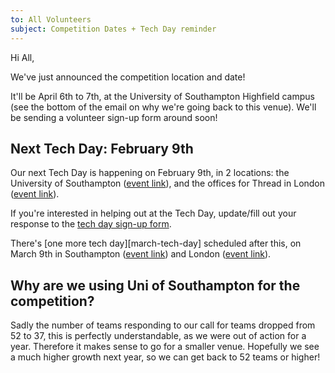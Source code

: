 ```yaml
---
to: All Volunteers
subject: Competition Dates + Tech Day reminder
---
```


Hi All,

We've just announced the competition location and date!

It'll be April 6th to 7th, at the University of Southampton Highfield campus (see the bottom of the email on why we're going back to this venue). We'll be sending a volunteer sign-up form around soon!

## Next Tech Day: February 9th

Our next Tech Day is happening on February 9th, in 2 locations: the University of Southampton ([event link][soton-february-tech-day]), and the offices for Thread in London ([event link][london-february-tech-day]).

If you're interested in helping out at the Tech Day, update/fill out your response to the [tech day sign-up form][tech-day-form].

There's [one more tech day][march-tech-day] scheduled after this, on March 9th in Southampton ([event link][soton-march-tech-day]) and London ([event link][london-march-tech-day]).

## Why are we using Uni of Southampton for the competition?

Sadly the number of teams responding to our call for teams dropped from 52 to 37, this is perfectly understandable, as we were out of action for a year. Therefore it makes sense to go for a smaller venue. Hopefully we see a much higher growth next year, so we can get back to 52 teams or higher!

[tech-day-form]: https://goo.gl/forms/9FHS9rQZ4rypOHb33
[soton-february-tech-day]: https://studentrobotics.org/events/sr2019/southampton-tech-day-february/
[soton-march-tech-day]: https://studentrobotics.org/events/sr2019/southampton-tech-day-march/
[london-february-tech-day]: https://studentrobotics.org/events/sr2019/london-tech-day-february/
[london-march-tech-day]: https://studentrobotics.org/events/sr2019/london-tech-day-march/
